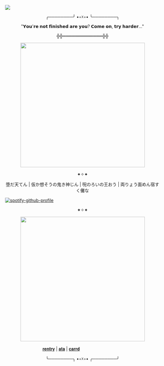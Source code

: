 ![](https://komarev.com/ghpvc/?username=ConsCXius&color=6A040F&style=flat-square&label=conscious_human)
<p align="center">
╭────────╯ •◦☓◦• ╰────────╮
</p>

<p align="center">
"𝗬𝗼𝘂'𝗿𝗲 𝗻𝗼𝘁 𝗳𝗶𝗻𝗶𝘀𝗵𝗲𝗱 𝗮𝗿𝗲 𝘆𝗼𝘂? 𝗖𝗼𝗺𝗲 𝗼𝗻, 𝘁𝗿𝘆 𝗵𝗮𝗿𝗱𝗲𝗿..." 
</p>

<p align="center">
╬╬═════════════╬╬
</p>

<p align="center">
    <img width="405" src="https://64.media.tumblr.com/814e18235b417da7436fbd1d0d19fda4/d43e99c1a52698b4-d2/s640x960/444c80102e3696db167147c8ae5b0e38e51ea591.gifv">
</p>

<p align="center">
✦✧✦
</p>

<p align="center">
堕だ天てん | 仮か想そうの鬼き神じん | 呪のろいの王おう | 両りょう面めん宿すく儺な
</p>

[![spotify-github-profile](https://spotify-github-profile.kittinanx.com/api/view?uid=31vqck2xnl327xecntooe7ptxtrq&cover_image=true&theme=novatorem&show_offline=false&background_color=121212&interchange=true&bar_color=ff0000&bar_color_cover=false)](https://spotify-github-profile.kittinanx.com/api/view?uid=31vqck2xnl327xecntooe7ptxtrq&redirect=true)

<p align="center">
✦✧✦
</p>

<p align="center">
    <img width="405" src="https://64.media.tumblr.com/a573daeafc2926eb0fb84eb7e8c84672/fe541377cc346078-1f/s640x960/48cd06bdaf79865b431042c12bedb6a1d707c59f.pnj">
</p>

   　   　   　   　   　   　   　[𝐫𝐞𝐧𝐭𝐫𝐲](https://rentry.co/extaused) | [𝐚𝐭𝐚](https://spiritbox.atabook.org/) | [𝐜𝐚𝐫𝐫𝐝](https://divineliarning.carrd.co/) 





<p align="center">
╰────────╮ •◦☓◦• ╭────────╯
</p>
